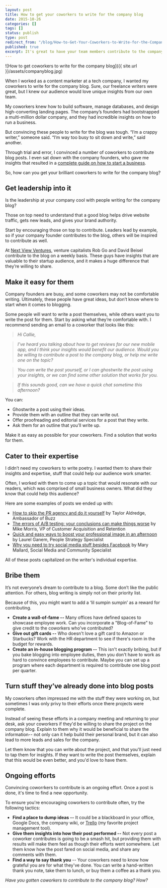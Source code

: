 ```yaml
---
layout: post
title: How to get your coworkers to write for the company blog
date: 2015-10-26
categories: []
tags: []
status: publish
type: post
redirect_from: "/blog/How-to-Get-Your-Coworkers-to-Write-for-the-Company-Blog.html"
published: true
excerpt: It's great to have your team members contribute to the company blog, but it can take some convincing. In this post, I offer my insights on how you can encourage your team to contribute to the company blog.
---
```

![How to get coworkers to write for the company blog]({{ site.url }}/assets/companyblog.jpg)

When I worked as a content marketer at a tech company, I wanted my coworkers to write for the company blog. Sure, our freelance writers were great, but I knew our audience would love unique insights from our own team.

My coworkers knew how to build software, manage databases, and design high-converting landing pages. The company’s founders had bootstrapped a multi-million dollar company, and they had incredible insights on how to run a business.

But convincing these people to write for the blog was tough. “I’m a crappy writer,” someone said. “I’m way too busy to sit down and write,” said another.

Through trial and error, I convinced a number of coworkers to contribute blog posts. I even sat down with the company founders, who gave me insights that resulted in a [complete guide on how to start a business](http://grasshopper.com/resources/jump-starting-and-growing-your-business/).

So, how can you get your brilliant coworkers to write for the company blog?

## Get leadership into it

Is the leadership at your company cool with people writing for the company blog?

Those on top need to understand that a good blog helps drive website traffic, gets new leads, and gives your brand authority.

Start by encouraging those on top to contribute. Leaders lead by example, so if your company founder contributes to the blog, others will be inspired to contribute as well.

At [Next View Ventures](http://nextviewventures.com/), venture capitalists Rob Go and David Beisel contribute to the blog on a weekly basis. These guys have insights that are valuable to their startup audience, and it makes a huge difference that they’re willing to share.

## Make it easy for them

Company founders are busy, and some coworkers may not be comfortable writing. Ultimately, these people have great ideas, but don’t know where to start when it comes to blogging.

Some people will want to write a post themselves, while others want you to write the post for them. Start by asking what they’re comfortable with. I recommend sending an email to a coworker that looks like this:

>*Hi Callie,*

>*I’ve heard you talking about how to get reviews for our new mobile app, and I think your insights would benefit our audience. Would you be willing to contribute a post to the company blog, or help me write one on the topic?*

>*You can write the post yourself, or I can ghostwrite the post using your insights, or we can find some other solution that works for you.*

>*If this sounds good, can we have a quick chat sometime this afternoon?*

You can:

* Ghostwrite a post using their ideas.
* Provide them with an outline that they can write out.
* Offer proofreading and editorial services for a post that they write.
* Ask them for an outline that you’ll write up.

Make it as easy as possible for your coworkers. Find a solution that works for them.

## Cater to their expertise
I didn’t need my coworkers to write poetry. I wanted them to share their insights and expertise, stuff that could help our audience work smarter.

Often, I worked with them to come up a topic that would resonate with our readers, which was comprised of small business owners. What did they know that could help this audience?

Here are some examples of posts we ended up with:

* [How to skip the PR agency and do it yourself](http://grasshopper.com/blog/how-to-skip-the-pr-agency-and-do-it-yourself/) by Taylor Aldredge, Ambassador of Buzz
* [The errors of A/B testing: your conclusions can make things worse](http://grasshopper.com/blog/the-errors-of-ab-testing-your-conclusions-can-make-things-worse/) by Mike Morris, VP of Customer Acquisition and Retention
* [Quick and easy ways to boost your professional image in an afternoon](http://grasshopper.com/blog/you-posted-what-quick-easy-ways-to-boost-your-professional-image-in-an-afternoon/) by Laurel Ganem, People Strategy Specialist
* [Why you need to try social media stuff besides Facebook](http://grasshopper.com/blog/why-you-need-to-try-social-media-stuff-besides-facebook-and-how-to-do-it/) by Mary Mallard, Social Media and Community Specialist

All of these posts capitalized on the writer's individual expertise.

## Bribe them
It’s not everyone’s dream to contribute to a blog. Some don’t like the public attention. For others, blog writing is simply not on their priority list.

Because of this, you might want to add a ‘lil sumpin sumpin’ as a reward for contributing.

* __Create a wall-of-fame --__ Many offices have defined spaces to showcase employee work. Can you incorporate a "Blog-of-Fame" to give credit to the coworkers who've contributed?
* __Give out gift cards --__ Who doesn't love a gift card to Amazon or Starbucks? Work with the HR department to see if there's room in the budget for rewards.
* __Create an in-house blogging program --__ This isn't exactly bribing, but if you bake blogging into employee duties, then you don't have to work as hard to convince employees to contribute. Maybe you can set up a program where each department is required to contribute one blog post per quarter.

## Turn stuff they’ve already done into blog posts

My coworkers often impressed me with the stuff they were working on, but sometimes I was only privy to their efforts once there projects were complete.

Instead of seeing these efforts in a company meeting and returning to your desk, ask your coworkers if they'd be willing to share the project on the company blog. Explain to them why it would be beneficial to share the information-- not only can it help build their personal brand, but it can also lead to more leads and sales for the company.

Let them know that you can write about the project, and that you'll just need to tap them for insights. If they want to write the post themselves, explain that this would be even better, and you'd love to have them.


## Ongoing efforts

Convincing coworrkers to contribute is an ongoing effort. Once a post is done, it's time to find a new opportunity.

To ensure you're encouraging coworkers to contribute often, try the following tactics:

* __Find a place to dump ideas --__ It could be a blackboard in your office, Google Docs, the company wiki,  or [Trello](http://trello.com/) (my favorite project management tool).
* __Give them insights into how their post performed --__ Not every post a coworker contributes is going to be a smash hit, but providing them with results will make them feel as though their efforts went somewhere. Let them know how the post fared on social media, and share any comments with them.
* __Find a way to say thank you__ -- Your coworkers need to know how grateful you are for what they've done. You can write a hand-written thank you note, take them to lunch, or buy them a coffee as a thank you.

*Have you gotten coworkers to contribute to the company blog? How?*
